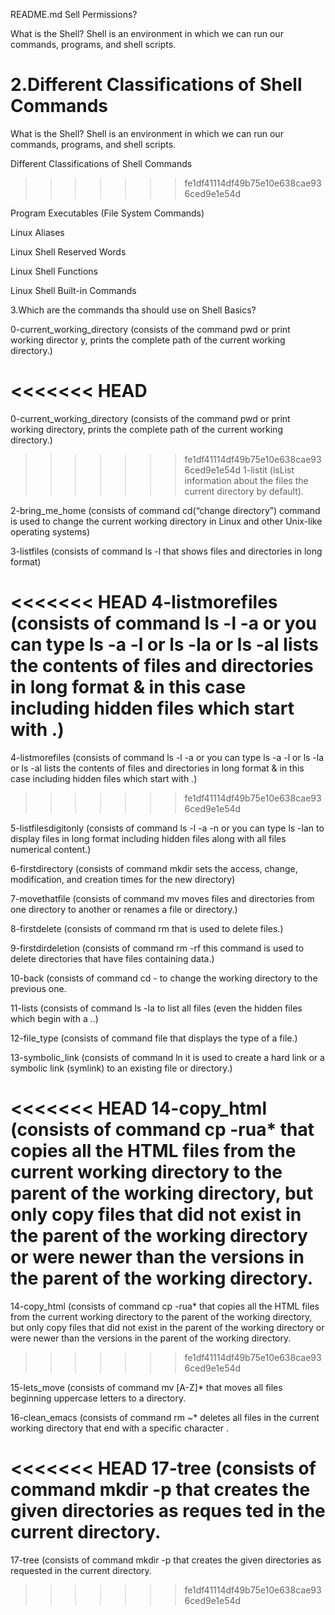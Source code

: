 README.md 
Sell Permissions?

What is the Shell? Shell is an environment in which we can run our commands, programs, and shell scripts.

2.Different Classifications of Shell Commands
=======

What is the Shell? Shell is an environment in which we can run our commands, programs, and shell scripts.

Different Classifications of Shell Commands
>>>>>>> fe1df41114df49b75e10e638cae936ced9e1e54d

Program Executables (File System Commands)

Linux Aliases

Linux Shell Reserved Words

Linux Shell Functions

Linux Shell Built-in Commands

3.Which are the commands tha should use on Shell Basics?

0-current_working_directory (consists of the command pwd or print working director
y, prints the complete path of the current working directory.)

<<<<<<< HEAD
=======
0-current_working_directory (consists of the command pwd or print working directory, prints the complete path of the current working directory.)

>>>>>>> fe1df41114df49b75e10e638cae936ced9e1e54d
1-listit (lsList information about the files the current directory by default).

2-bring_me_home (consists of command cd(“change directory”) command is used to change the current working directory in Linux and other Unix-like operating systems)

3-listfiles (consists of command ls -l that shows files and directories in long format)

<<<<<<< HEAD
4-listmorefiles (consists of command ls -l -a or you can type ls -a -l or ls -la or ls -al lists the contents of files and directories in long format & in this case including hidden files which start with .)
=======
4-listmorefiles (consists of command ls -l -a or you can type ls -a -l or ls -la or ls -al lists the contents of files and directories in long format & in this case 
including hidden files which start with .)
>>>>>>> fe1df41114df49b75e10e638cae936ced9e1e54d

5-listfilesdigitonly (consists of command ls -l -a -n or you can type ls -lan to display files in long format including hidden files along with all files numerical content.)

6-firstdirectory (consists of command mkdir sets the access, change, modification, and creation times for the new directory)

7-movethatfile (consists of command mv moves files and directories from one directory to another or renames a file or directory.)

8-firstdelete (consists of command rm that is used to delete files.)

9-firstdirdeletion (consists of command rm -rf this command is used to delete directories that have files containing data.)

10-back (consists of command cd - to change the working directory to the previous one.

11-lists (consists of command ls -la to list all files (even the hidden files which begin with a ..)

12-file_type (consists of command file that displays the type of a file.)

13-symbolic_link (consists of command ln it is used to create a hard link or a symbolic link (symlink) to an existing file or directory.)

<<<<<<< HEAD
14-copy_html (consists of command cp -rua* that copies all the HTML files from the current working directory to the parent of the working directory, but only copy files that did not exist in the parent of the working directory or were newer than the versions in the parent of the working directory.
=======
14-copy_html (consists of command cp -rua* that copies all the HTML files from the current working directory to the parent of the working directory, but only copy 
files that did not exist in the parent of the working directory or were newer than the versions in the parent of the working directory.
>>>>>>> fe1df41114df49b75e10e638cae936ced9e1e54d

15-lets_move (consists of command mv [A-Z]* that moves all files beginning uppercase letters to a directory.

16-clean_emacs (consists of command rm ~* deletes all files in the current working directory that end with a specific character .

<<<<<<< HEAD
17-tree (consists of command mkdir -p that creates the given directories as reques
ted in the current directory.
=======
17-tree (consists of command mkdir -p that creates the given directories as requested in the current directory. 
>>>>>>> fe1df41114df49b75e10e638cae936ced9e1e54d
